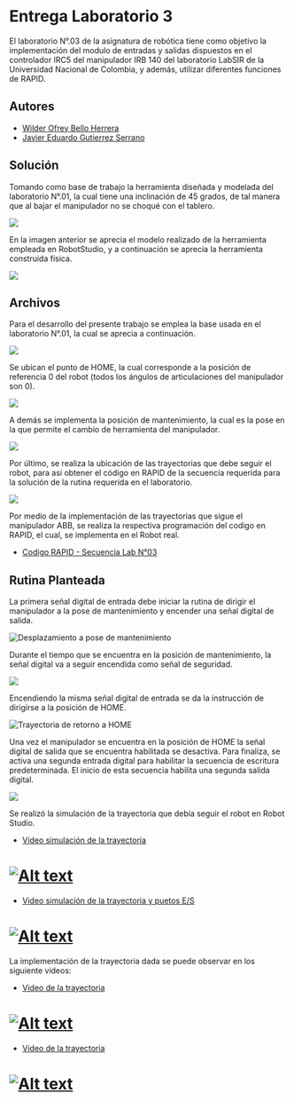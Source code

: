 # Entrega Laboratorio 3

El laboratorio N°.03 de la asignatura de robótica tiene como objetivo la implementación del modulo de entradas y salidas dispuestos en el controlador IRC5 del manipulador IRB 140 del laboratorio LabSIR de la Universidad Nacional de Colombia, y  además, utilizar diferentes funciones de RAPID.


## Autores

- [Wilder Ofrey Bello Herrera](https://github.com/WilderBello)
- [Javier Eduardo Gutierrez Serrano](https://github.com/jaegutierrezser)

## Solución

Tomando como base de trabajo la herramienta diseñada y modelada del laboratorio N°.01, la cual tiene una inclinación de 45 grados, de tal manera que al bajar el manipulador no se choqué con el tablero.

![](Imagenes/Modelado_Herramienta.png)

En la imagen anterior se aprecia el modelo realizado de la herramienta empleada en RobotStudio, y a continuación se aprecia la herramienta construida física.

![](https://i.postimg.cc/d359zwQh/Herramienta-completa.jpg)

## Archivos

Para el desarrollo del presente trabajo se emplea la base usada en el laboratorio N°.01, la cual se aprecia a continuación.

![](https://github.com/WilderBello/Robotica_Laboratorio_3/blob/main/Imagenes/Base_escritura2.jpg)

Se ubican el punto de HOME, la cual corresponde a la posición de referencia 0 del robot (todos los ángulos de articulaciones del manipulador son 0).

![](Imagenes/HOME.png)

A demás se implementa la posición de mantenimiento, la cual es la pose en la que permite el cambio de herramienta del manipulador.

![](Imagenes/Mantenimiento.png)

Por último, se realiza la ubicación de las trayectorias que debe seguir el robot, para así obtener el código en RAPID de la secuencia requerida para la solución de la rutina requerida en el laboratorio.

![](Imagenes/Base_Escritura.png)

Por medio de la implementación de las trayectorias que sigue el manipulador ABB, se realiza la respectiva programación del codigo en RAPID, el cual, se implementa en el Robot real.

- [Codigo RAPID - Secuencia Lab N°03](https://github.com/WilderBello/Robotica_Laboratorio_3/tree/main/Codigo%20RAPID_Lab_03_Robotica)

## Rutina Planteada

La primera señal digital de entrada debe iniciar la rutina de dirigir el manipulador a la pose de mantenimiento y encender una señal digital de salida.

![Desplazamiento a pose de mantenimiento](Imagenes/Trayectoria_Posición_Herramienta.png)

Durante el tiempo que se encuentra en la posición de mantenimiento, la señal digital va a seguir encendida como señal de seguridad.

![](Imagenes/Posición_Herramienta.png)

Encendiendo la misma señal digital de entrada se da la instrucción de dirigirse a la posición de HOME. 

![Trayectoria de retorno a HOME](https://github.com/WilderBello/Robotica_Laboratorio_3/blob/main/Imagenes/Retorno%20Posici%C3%B3n_Home.png)

Una vez el manipulador se encuentra en la posición de HOME la señal digital de salida que se encuentra habilitada se desactiva. Para finaliza, se activa una segunda entrada digital para habilitar la secuencia de escritura predeterminada. El inicio de esta secuencia habilita una segunda salida digital.

![](https://github.com/WilderBello/Robotica_Laboratorio_3/blob/main/Imagenes/Entrada%20y%20Salidad%20para%20Escritura.png)

Se realizó la simulación de la trayectoria que debía seguir el robot en Robot Studio.

- [Video simulación de la trayectoria](https://www.youtube.com/watch?v=ILsWQRq9V4A&ab_channel=JavierEduardoGutierrezSerrqno)
# [![Alt text](https://img.youtube.com/vi/ILsWQRq9V4A/0.jpg)](https://www.youtube.com/watch?v=ILsWQRq9V4A)

- [Video simulación de la trayectoria y puetos E/S](https://www.youtube.com/watch?v=mM-5P2KKFEQ&ab_channel=JavierEduardoGutierrezSerrqno)
# [![Alt text](https://img.youtube.com/vi/mM-5P2KKFEQ/0.jpg)](https://www.youtube.com/watch?v=mM-5P2KKFEQ)

La implementación de la trayectoria dada se puede observar en los siguiente videos:

- [Video de la trayectoria](https://www.youtube.com/watch?v=Uu5_FPIJ8n0&ab_channel=JavierEduardoGutierrezSerrqno)
# [![Alt text](https://img.youtube.com/vi/Uu5_FPIJ8n0/0.jpg)](https://www.youtube.com/watch?v=Uu5_FPIJ8n0)

- [Video de la trayectoria](https://www.youtube.com/watch?v=V6Aaatjgi6w&ab_channel=JavierEduardoGutierrezSerrqno)
# [![Alt text](https://img.youtube.com/vi/V6Aaatjgi6w/0.jpg)](https://www.youtube.com/watch?v=V6Aaatjgi6w)


